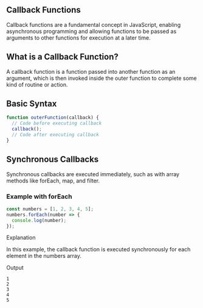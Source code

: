 ## Callback Functions

Callback functions are a fundamental concept in JavaScript, enabling asynchronous programming and allowing functions to be passed as arguments to other functions for execution at a later time.

## What is a Callback Function?

A callback function is a function passed into another function as an argument, which is then invoked inside the outer function to complete some kind of routine or action.

## Basic Syntax

```js filename="callback-basic.js" copy
function outerFunction(callback) {
  // Code before executing callback
  callback();
  // Code after executing callback
}
```

## Synchronous Callbacks
Synchronous callbacks are executed immediately, such as with array methods like forEach, map, and filter.

### Example with forEach
```js filename="callback-basic.js" copy
const numbers = [1, 2, 3, 4, 5];
numbers.forEach(number => {
  console.log(number);
});
```

Explanation

In this example, the callback function is executed synchronously for each element in the numbers array.

Output
```output
1
2
3
4
5
```